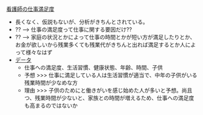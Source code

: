 [看護師の仕事満足度]('https://www.jstage.jst.go.jp/article/jans1981/16/2/16_294/_pdf/-char/ja')
- 長くなく、仮説もないが、分析がきちんとされている。
- ?? --> 仕事の満足度って仕事に関する要因だけ??
- ?? --> 家庭の状況とかによって仕事の時間とかが短い方が満足したりとか、お金が欲しいから残業多くても残業代がきちんと出れば満足するとか人によって様々なはず
- [データ]('https://ssjda.iss.u-tokyo.ac.jp/Direct/gaiyo.php?eid=1000')
	- 仕事への満足度、生活習慣、健康状態、年齢、時間、子供
	- 予想 >>> 仕事に満足している人は生活習慣が適当で、中年の子供がいる残業時間が少なめな方
	- 理由 >>> 子供のためにと働きがいを感じ始めた人が多いと予想。尚且つ、残業時間が少ないと、家族との時間が増えるため、仕事への満足度も高まるのではないか

